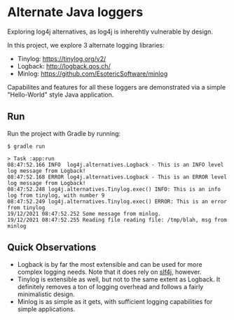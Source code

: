 # Alternate Java loggers

Exploring log4j alternatives, as log4j is inherehtly vulnerable by design.

In this project, we explore 3 alternate logging libraries:

- Tinylog: https://tinylog.org/v2/
- Logback: http://logback.qos.ch/
- Minlog: https://github.com/EsotericSoftware/minlog

Capabilites and features for all these loggers are demonstrated via a simple "Hello-World" style Java application.

## Run

Run the project with Gradle by running:

```console
$ gradle run

> Task :app:run
08:47:52.166 INFO  log4j.alternatives.Logback - This is an INFO level log message from Logback!
08:47:52.168 ERROR log4j.alternatives.Logback - This is an ERROR level log message from Logback!
08:47:52.248 log4j.alternatives.Tinylog.exec() INFO: This is an info log from tinylog, with number 9
08:47:52.249 log4j.alternatives.Tinylog.exec() ERROR: This is an error from tinylog
19/12/2021 08:47:52.252 Some message from minlog.
19/12/2021 08:47:52.255 Reading file reading file: /tmp/blah, msg from minlog
```

## Quick Observations

- Logback is by far the most extensible and can be used for more complex logging needs. Note that it does rely on [slf4j](http://www.slf4j.org/), however.
- Tinylog is extensible as well, but not to the same extent as Logback. It definitely removes a ton of logging overhead and follows a fairly minimalistic design.
- Minlog is as simple as it gets, with sufficient logging capabilities for simple applications.
